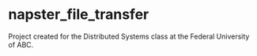 # napster_file_transfer
 Project created for the Distributed Systems class at the Federal University of ABC.

